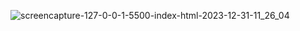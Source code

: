 ![screencapture-127-0-0-1-5500-index-html-2023-12-31-11_26_04](https://github.com/RidloGhifary/parallax/assets/117726043/d23006c0-1194-4264-b2f6-2934d709c56d)
